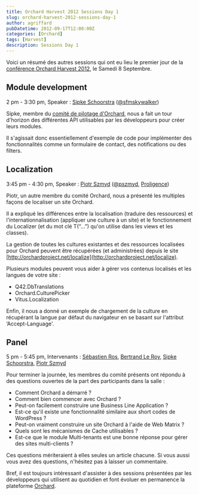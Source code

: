 ```yaml
---
title: Orchard Harvest 2012 Sessions Day 1
slug: orchard-harvest-2012-sessions-day-1
author: agriffard
pubDatetime: 2012-09-17T12:00:00Z
categories: [Orchard]
tags: [Harvest]
description: Sessions Day 1
---
```


Voici un résumé des autres sessions qui ont eu lieu le premier jour de la [conférence Orchard Harvest 2012](http://harvest.orchardproject.net/), le Samedi 8 Septembre.

## Module development

2 pm - 3:30 pm, Speaker : [Sipke Schoorstra](http://skywalkersoftwaredevelopment.net/) ([@sfmskywalker](https://twitter.com/sfmskywalker))

Sipke, membre du [comité de pilotage d'Orchard](http://orchardproject.fr/about), nous a fait un tour d'horizon des différentes API utilisables par les développeurs pour créer leurs modules.

Il s'agissait donc essentiellement d'exemple de code pour implémenter des fonctionnalités comme un formulaire de contact, des notifications ou des filters.

## Localization

3:45 pm - 4:30 pm, Speaker : [Piotr Szmyd](http://www.szmyd.com.pl/) ([@pszmyd](https://twitter.com/pszmyd), [Proligence](http://www.proligence.pl/))

Piotr, un autre membre du comité Orchard, nous a présenté les multiples façons de localiser un site Orchard.

Il a expliqué les différences entre la localisation (traduire des ressources) et l'internationnalisation (appliquer une culture à un site) et le fonctionnement du Localizer (et du mot clé T(“…”) qu'on utilise dans les views et les classes).

La gestion de toutes les cultures existantes et des ressources localisées pour Orchard peuvent être récupérées (et administrées) depuis le site [http://orchardproject.net/localize](http://orchardproject.net/localize).

Plusieurs modules peuvent vous aider à gérer vos contenus localisés et les langues de votre site :

- Q42.DbTranslations
- Orchard.CulturePicker
- Vitus.Localization

Enfin, il nous a donné un exemple de chargement de la culture en récupérant la langue par défaut du navigateur en se basant sur l'attribut ‘Accept-Language'.

## Panel

5 pm - 5:45 pm, Intervenants : [Sébastien Ros](http://www.sebastienros.com/), [Bertrand Le Roy](http://weblogs.asp.net/bleroy/), [Sipke Schoorstra](http://skywalkersoftwaredevelopment.net/), [Piotr Szmyd](http://www.szmyd.com.pl/)

Pour terminer la journée, les membres du comité présents ont répondu à des questions ouvertes de la part des participants dans la salle :

- Comment Orchard a démarré ?
- Comment bien commencer avec Orchard ?
- Peut-on facilement construire une Business Line Application ?
- Est-ce qu'il existe une fonctionnalité similaire aux short codes de WordPress ?
- Peut-on vraiment construire un site Orchard à l'aide de Web Matrix ?
- Quels sont les mécanismes de Cache utilisables ?
- Est-ce que le module Multi-tenants est une bonne réponse pour gérer des sites multi-clients ?

Ces questions mériteraient à elles seules un article chacune. Si vous aussi vous avez des questions, n'hésitez pas à laisser un commentaire.

Bref, il est toujours intéressant d'assister à des sessions présentées par les développeurs qui utilisent au quotidien et font évoluer en permanence la plateforme [Orchard](http://orchardcore.net/).
